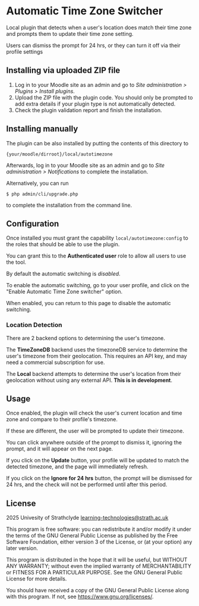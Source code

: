 # Automatic Time Zone Switcher #

Local plugin that detects when a user's location does match their time zone and
prompts them to update their time zone setting.

Users can dismiss the prompt for 24 hrs, or they can turn it off via their 
profile settings

## Installing via uploaded ZIP file ##

1. Log in to your Moodle site as an admin and go to _Site administration >
   Plugins > Install plugins_.
2. Upload the ZIP file with the plugin code. You should only be prompted to add
   extra details if your plugin type is not automatically detected.
3. Check the plugin validation report and finish the installation.

## Installing manually ##

The plugin can be also installed by putting the contents of this directory to

    {your/moodle/dirroot}/local/autotimezone

Afterwards, log in to your Moodle site as an admin and go to _Site administration >
Notifications_ to complete the installation.

Alternatively, you can run

    $ php admin/cli/upgrade.php

to complete the installation from the command line.

## Configuration ##
Once installed you must grant the capability `local/autotimezone:config` to the
roles that should be able to use the plugin.

You can grant this to the **Authenticated user** role to allow all users to 
use the tool.

By default the automatic switching is *disabled*.

To enable the automatic switching, go to your user profile, and click on the
"Enable Automatic Time Zone switcher" option.

When enabled, you can return to this page to disable the automatic switching.

### Location Detection ###
There are 2 backend options to determining the user's timezone.

The **TimeZoneDB** backend uses the timezoneDB service to determine the 
user's timezone from their geolocation. This requires an API key, and may 
need a commercial subscription for use.

The **Local** backend attempts to determine the user's location from their 
geolocation without using any external API. **This is in development**.

## Usage ##
Once enabled, the plugin will check the user's current location and time zone 
and compare to their profile's timezone.

If these are different, the user will be prompted to update their timezone.

You can click anywhere outside of the prompt to dismiss it, ignoring the 
prompt, and it will appear on the next page.

If you click on the **Update** button, your profile will be updated to match 
the detected timezone, and the page will immediately refresh.

If you click on the **Ignore for 24 hrs** button, the prompt will be dismissed 
for 24 hrs, and the check will not be performed until after this period.

## License ##

2025 Univesity of Strathclyde <learning-technologies@strath.ac.uk>

This program is free software: you can redistribute it and/or modify it under
the terms of the GNU General Public License as published by the Free Software
Foundation, either version 3 of the License, or (at your option) any later
version.

This program is distributed in the hope that it will be useful, but WITHOUT ANY
WARRANTY; without even the implied warranty of MERCHANTABILITY or FITNESS FOR A
PARTICULAR PURPOSE.  See the GNU General Public License for more details.

You should have received a copy of the GNU General Public License along with
this program.  If not, see <https://www.gnu.org/licenses/>.
